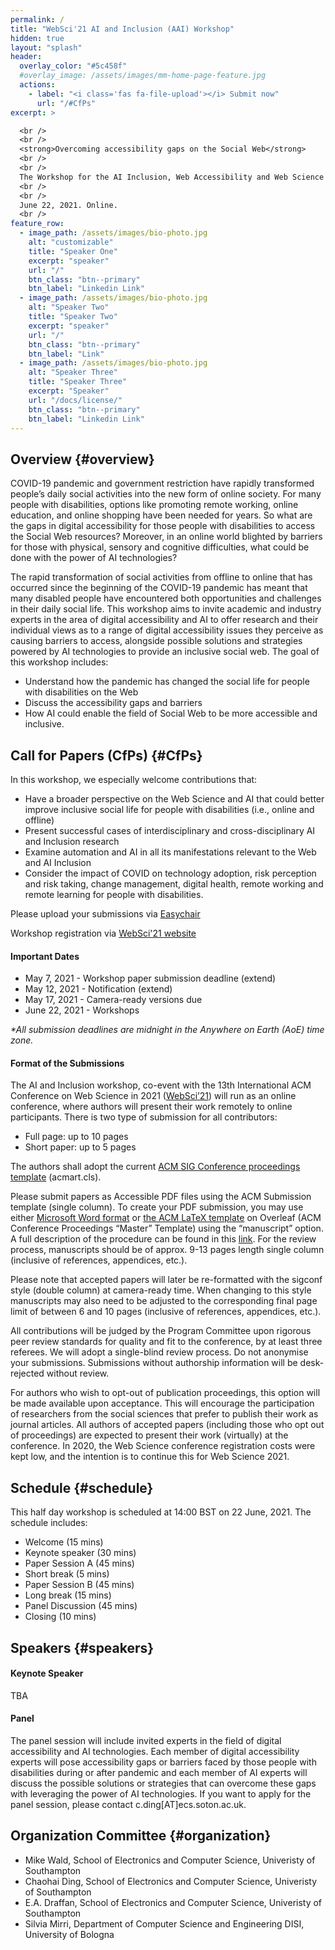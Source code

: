 ```yaml
---
permalink: /
title: "WebSci'21 AI and Inclusion (AAI) Workshop"
hidden: true
layout: "splash"
header:
  overlay_color: "#5c458f"
  #overlay_image: /assets/images/mm-home-page-feature.jpg
  actions:
    - label: "<i class='fas fa-file-upload'></i> Submit now"
      url: "/#CfPs"
excerpt: >

  <br />
  <br />
  <strong>Overcoming accessibility gaps on the Social Web</strong>
  <br />
  <br />
  The Workshop for the AI Inclusion, Web Accessibility and Web Science community @ <a href="https://websci21.webscience.org">WebSci'21</a>
  <br />
  <br />
  June 22, 2021. Online.
  <br />
feature_row:
  - image_path: /assets/images/bio-photo.jpg
    alt: "customizable"
    title: "Speaker One"
    excerpt: "speaker"
    url: "/"
    btn_class: "btn--primary"
    btn_label: "Linkedin Link"
  - image_path: /assets/images/bio-photo.jpg
    alt: "Speaker Two"
    title: "Speaker Two"
    excerpt: "speaker"
    url: "/"
    btn_class: "btn--primary"
    btn_label: "Link"
  - image_path: /assets/images/bio-photo.jpg
    alt: "Speaker Three"
    title: "Speaker Three"
    excerpt: "Speaker"
    url: "/docs/license/"
    btn_class: "btn--primary"
    btn_label: "Linkedin Link"
---
```


## Overview {#overview}

COVID-19 pandemic and government restriction have rapidly transformed people’s daily social activities into the new form of online society. For many people with disabilities, options like promoting remote working, online education, and online shopping have been needed for years. So what are the gaps in digital accessibility for those people with disabilities to access the Social Web resources? Moreover, in an online world blighted by barriers for those with physical, sensory and cognitive difficulties, what could be done with the power of AI technologies?

The rapid transformation of social activities from offline to online that has occurred since the beginning of the COVID-19 pandemic has meant that many disabled people have encountered both opportunities and challenges in their daily social life. This workshop aims to invite academic and industry experts in the area of digital accessibility and AI to offer research and their individual views as to a range of digital accessibility issues they perceive as causing barriers to access, alongside possible solutions and strategies powered by AI technologies to provide an inclusive social web. The goal of this workshop includes:

- Understand how the pandemic has changed the social life for people with disabilities on the Web
- Discuss the accessibility gaps and barriers
- How AI could enable the field of Social Web to be more accessible and inclusive.

## Call for Papers (CfPs) {#CfPs}

In this workshop, we especially welcome contributions that:

- Have a broader perspective on the Web Science and AI that could better improve inclusive social life for people with disabilities (i.e., online and offline)
- Present successful cases of interdisciplinary and cross-disciplinary AI and Inclusion research
- Examine automation and AI in all its manifestations relevant to the Web and AI Inclusion
- Consider the impact of COVID on technology adoption, risk perception and risk taking, change management, digital health, remote working and remote learning for people with disabilities.

Please upload your submissions via [Easychair](https://easychair.org/conferences/?conf=websci21aai)

Workshop registration via [WebSci'21 website](https://websci21.webscience.org/registration/)

#### Important Dates

- May 7, 2021 - Workshop paper submission deadline (extend)
- May 12, 2021 - Notification (extend)
- May 17, 2021 - Camera-ready versions due
- June 22, 2021 - Workshops

_\*All submission deadlines are midnight in the Anywhere on Earth (AoE) time zone._

#### Format of the Submissions

The AI and Inclusion workshop, co-event with the 13th International ACM Conference on Web Science in 2021 ([WebSci’21](https://websci21.webscience.org/)) will run as an online conference, where authors will present their work remotely to online participants. There is two type of submission for all contributors:

- Full page: up to 10 pages
- Short paper: up to 5 pages

The authors shall adopt the current [ACM SIG Conference proceedings template](https://www.acm.org/publications/taps/word-template-workflow) (acmart.cls).

Please submit papers as Accessible PDF files using the ACM Submission template (single column). To create your PDF submission, you may use either [Microsoft Word format](https://eur03.safelinks.protection.outlook.com/?url=https%3A%2F%2Fwww.acm.org%2Fbinaries%2Fcontent%2Fassets%2Fpublications%2Ftaps%2Facm_submission_template.docx&data=04%7C01%7Cskej1g16%40soton.ac.uk%7Cc40e125a25754c4a540808d8b6e254bf%7C4a5378f929f44d3ebe89669d03ada9d8%7C0%7C0%7C637460430480890946%7CUnknown%7CTWFpbGZsb3d8eyJWIjoiMC4wLjAwMDAiLCJQIjoiV2luMzIiLCJBTiI6Ik1haWwiLCJXVCI6Mn0%3D%7C1000&sdata=eA4yR2BzKHaYlBk8FWjfAv8tdAwMrWuZplRKA%2BvzzNE%3D&reserved=0) or [the ACM LaTeX template](https://eur03.safelinks.protection.outlook.com/?url=https%3A%2F%2Fwww.overleaf.com%2Fgallery%2Ftagged%2Facm-official%23.WOuOk2e1taQ&data=04%7C01%7Cskej1g16%40soton.ac.uk%7Cc40e125a25754c4a540808d8b6e254bf%7C4a5378f929f44d3ebe89669d03ada9d8%7C0%7C0%7C637460430480900907%7CUnknown%7CTWFpbGZsb3d8eyJWIjoiMC4wLjAwMDAiLCJQIjoiV2luMzIiLCJBTiI6Ik1haWwiLCJXVCI6Mn0%3D%7C1000&sdata=HxqiQ6lUrhdudvz1hjKuIQVzbPxPv3nbdkMno7MkQJQ%3D&reserved=0) on Overleaf (ACM Conference Proceedings “Master” Template) using the “manuscript” option. A full description of the procedure can be found in this [link](https://www.acm.org/publications/taps/word-template-workflow). For the review process, manuscripts should be of approx. 9-13 pages length single column (inclusive of references, appendices, etc.).

Please note that accepted papers will later be re-formatted with the sigconf style (double column) at camera-ready time. When changing to this style manuscripts may also need to be adjusted to the corresponding final page limit of between 6 and 10 pages (inclusive of references, appendices, etc.).

All contributions will be judged by the Program Committee upon rigorous peer review standards for quality and fit to the conference, by at least three referees. We will adopt a single-blind review process. Do not anonymise your submissions. Submissions without authorship information will be desk-rejected without review.

For authors who wish to opt-out of publication proceedings, this option will be made available upon acceptance. This will encourage the participation of researchers from the social sciences that prefer to publish their work as journal articles. All authors of accepted papers (including those who opt out of proceedings) are expected to present their work (virtually) at the conference. In 2020, the Web Science conference registration costs were kept low, and the intention is to continue this for Web Science 2021.

## Schedule {#schedule}

This half day workshop is scheduled at 14:00 BST on 22 June, 2021. The schedule includes:

- Welcome (15 mins)
- Keynote speaker (30 mins)
- Paper Session A (45 mins)
- Short break (5 mins)
- Paper Session B (45 mins)
- Long break (15 mins)
- Panel Discussion (45 mins)
- Closing (10 mins)

## Speakers {#speakers}

#### Keynote Speaker

TBA

#### Panel

The panel session will include invited experts in the field of digital accessibility and AI technologies. Each member of digital accessibility experts will pose accessibility gaps or barriers faced by those people with disabilities during or after pandemic and each member of AI experts will discuss the possible solutions or strategies that can overcome these gaps with leveraging the power of AI technologies. If you want to apply for the panel session, please contact c.ding[AT]ecs.soton.ac.uk.

## Organization Committee {#organization}

- Mike Wald, School of Electronics and Computer Science, Univeristy of Southampton
- Chaohai Ding, School of Electronics and Computer Science, Univeristy of Southampton
- E.A. Draffan, School of Electronics and Computer Science, Univeristy of Southampton
- Silvia Mirri, Department of Computer Science and Engineering DISI, University of Bologna
